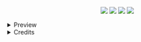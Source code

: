 <div align="center"> 

![](https://img.shields.io/github/last-commit/whoslucifer/nix?&style=for-the-badge&color=FFB1C8&logoColor=D9E0EE&labelColor=292324)
![](https://img.shields.io/github/stars/whoslucifer/nix?style=for-the-badge&logo=andela&color=FFB686&logoColor=D9E0EE&labelColor=292324)
[![](https://img.shields.io/github/repo-size/whoslucifer/nix?color=CAC992&label=SIZE&logo=googledrive&style=for-the-badge&logoColor=D9E0EE&labelColor=292324)](https://github.com/whoslucifer/nix)
![](https://img.shields.io/github/issues/whoslucifer/nix?label=ISSUES?style=for-the-badge&color=CCE8E9&logoColor=D9E0EE&labelColor=292324) 
</a>

</div>

<details>
  <summary>Preview</summary>
  
  <br>

  ![PartialBlur](https://github.com/user-attachments/assets/44488e72-9489-4daa-9893-85506789d42c)

  ![image](https://github.com/user-attachments/assets/085aa7ed-0844-4736-ae6a-06bc1a744ab9)

  ![image](https://github.com/user-attachments/assets/142ff699-b01a-4856-bfc5-b05abb439d40)

  ![image](https://github.com/user-attachments/assets/61bc609f-4c0d-4750-8768-4f2e02e5e23d)

  ![image](https://github.com/user-attachments/assets/9f217a42-403b-4fc5-9a80-b047197a5128)

</details>

<details>
  <summary>Credits</summary>
  
  - [@end-4](https://github.com/end-4) AGS dotfiles
  - [@Machillka](https://github.com/Machillka) SDDM theme

</details>
